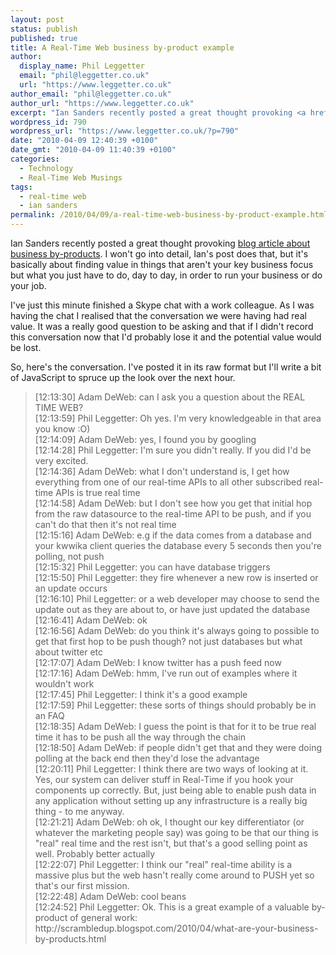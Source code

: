 ```yaml
---
layout: post
status: publish
published: true
title: A Real-Time Web business by-product example
author:
  display_name: Phil Leggetter
  email: "phil@leggetter.co.uk"
  url: "https://www.leggetter.co.uk"
author_email: "phil@leggetter.co.uk"
author_url: "https://www.leggetter.co.uk"
excerpt: "Ian Sanders recently posted a great thought provoking <a href=\"http://scrambledup.blogspot.com/2010/04/what-are-your-business-by-products.html\">blog article about business by-products</a>. I won't go into detail, Ian's post does that, but it's basically about finding value in things that aren't your key business focus but what you just have to do, day to day, in order to run your business or do your job.\r\n\r\nI've just this minute finished a Skype chat with a work colleague. As I was having the chat I realised that the conversation we were having had real value. It was a really good question to be asking and that if I didn't record this conversation now that I'd probably lose it and the potential value would be lost.\r\n\r\n"
wordpress_id: 790
wordpress_url: "https://www.leggetter.co.uk/?p=790"
date: "2010-04-09 12:40:39 +0100"
date_gmt: "2010-04-09 11:40:39 +0100"
categories:
  - Technology
  - Real-Time Web Musings
tags:
  - real-time web
  - ian sanders
permalink: /2010/04/09/a-real-time-web-business-by-product-example.html
---
```


<p>Ian Sanders recently posted a great thought provoking <a href="http://scrambledup.blogspot.com/2010/04/what-are-your-business-by-products.html">blog article about business by-products</a>. I won't go into detail, Ian's post does that, but it's basically about finding value in things that aren't your key business focus but what you just have to do, day to day, in order to run your business or do your job.</p>
<p>I've just this minute finished a Skype chat with a work colleague. As I was having the chat I realised that the conversation we were having had real value. It was a really good question to be asking and that if I didn't record this conversation now that I'd probably lose it and the potential value would be lost.</p>
<p><a id="more"></a><a id="more-790"></a></p>
<p>So, here's the conversation. I've posted it in its raw format but I'll write a bit of JavaScript to spruce up the look over the next hour.</p>
<blockquote><p>[12:13:30] Adam DeWeb: can I ask you a question about the REAL TIME WEB?<br />
[12:13:59] Phil Leggetter: Oh yes. I'm very knowledgeable in that area you know :O)<br />
[12:14:09] Adam DeWeb: yes, I found you by googling<br />
[12:14:28] Phil Leggetter: I'm sure you didn't really. If you did I'd be very excited.<br />
[12:14:36] Adam DeWeb: what I don't understand is, I get how everything from one of our real-time APIs to all other subscribed real-time APIs is true real time<br />
[12:14:58] Adam DeWeb: but I don't see how you get that initial hop from the raw datasource to the real-time API to be push, and if you can't do that then it's not real time<br />
[12:15:16] Adam DeWeb: e.g if the data comes from a database and your kwwika client queries the database every 5 seconds then you're polling, not push<br />
[12:15:32] Phil Leggetter: you can have database triggers<br />
[12:15:50] Phil Leggetter: they fire whenever a new row is inserted or an update occurs<br />
[12:16:10] Phil Leggetter: or a web developer may choose to send the update out as they are about to, or have just updated the database<br />
[12:16:41] Adam DeWeb: ok<br />
[12:16:56] Adam DeWeb: do you think it's always going to possible to get that first hop to be push though? not just databases but what about twitter etc<br />
[12:17:07] Adam DeWeb: I know twitter has a push feed now<br />
[12:17:16] Adam DeWeb: hmm, I've run out of examples where it wouldn't work<br />
[12:17:45] Phil Leggetter: I think it's a good example<br />
[12:17:59] Phil Leggetter: these sorts of things should probably be in an FAQ<br />
[12:18:35] Adam DeWeb: I guess the point is that for it to be true real time it has to be push all the way through the chain<br />
[12:18:50] Adam DeWeb: if people didn't get that and they were doing polling at the back end then they'd lose the advantage<br />
[12:20:11] Phil Leggetter: I think there are two ways of looking at it. Yes, our system can deliver stuff in Real-Time if you hook your components up correctly. But, just being able to enable push data in any application without setting up any infrastructure is a really big thing - to me anyway.<br />
[12:21:21] Adam DeWeb: oh ok, I thought our key differentiator (or whatever the marketing people say) was going to be that our thing is "real" real time and the rest isn't, but that's a good selling point as well. Probably better actually<br />
[12:22:07] Phil Leggetter: I think our "real" real-time ability is a massive plus but the web hasn't really come around to PUSH yet so that's our first mission.<br />
[12:22:48] Adam DeWeb: cool beans<br />
[12:24:52] Phil Leggetter: Ok. This is a great example of a valuable by-product of general work: http://scrambledup.blogspot.com/2010/04/what-are-your-business-by-products.html</p></blockquote>
